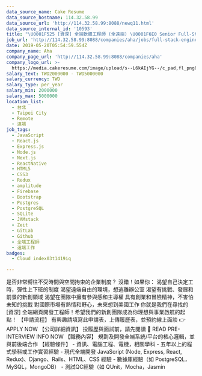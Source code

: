 ```yaml
---
data_source_name: Cake Resume
data_source_hostname: 114.32.58.99
data_source_url: 'http://114.32.58.99:8088/newq11.html'
data_source_internal_id: '10593'
title: "\U0001F525 [資深] 全端軟體工程師 (全遠端) \U0001F6E0 Senior Full-Stack Engineer (Remote) \U0001F680"
job_url: 'http://114.32.58.99:8088/companies/aha/jobs/full-stack-engineer-e3e8e1'
date: 2019-05-20T05:54:59.554Z
company_name: Aha
company_page_url: 'http://114.32.58.99:8088/companies/aha'
company_logo_url: >-
  https://media.cakeresume.com/image/upload/s--L6kAIjYG--/c_pad,fl_png8,h_200,w_200/v1647593128/bpcgzmpercnwqu9xorou.png
salary_text: TWD2000000 - TWD5000000
salary_currency: TWD
salary_type: per_year
salary_min: 2000000
salary_max: 5000000
location_list:
  - 台北
  - Taipei City
  - Remote
  - 遠端
job_tags:
  - JavaScript
  - React.js
  - Express.js
  - Node.js
  - Next.js
  - ReactNative
  - HTML5
  - CSS3
  - Redux
  - amplitude
  - Firebase
  - Bootstrap
  - Postgres
  - PostgreSQL
  - SQLite
  - JAMstack
  - Zeit
  - GitLab
  - Github
  - 全端工程師
  - 遠端工作
badges:
  - Cloud index03t1419iq

---
```


是否非常嚮往不受時間與空間拘束的企業制度？ 沒錯！如果你： 渴望自己決定工時，彈性上下班的制度 渴望遠端自由的環境，想逃離辦公室 渴望有挑戰、發展和前景的新創領域 渴望在團隊中擁有參與感和主導權 具有創業和冒險精神，不害怕未知的挑戰 對國際市場有熱情和野心，未來想到美國工作 你就是我們在尋找的 [資深] 全端網頁開發工程師！希望我們的新創團隊成為你理想與事業啟航的起點！ 【申請流程】 有興趣請填寫此申請表，上傳履歷表，並預約線上面談 👉 APPLY NOW 【公司詳細資訊】 投履歷與面試前，請先閱讀 📕 READ PRE-INTERVIEW INFO NOW 【職務內容】 規劃及開發全端系統/平台的核心邏輯，並與前後端合作 【經驗條件】 - 資訊、電腦工程、電機，相關學科 - 五年以上的程式學科或工作實習經驗 - 現代全端開發 JavaScript (Node, Express, React, Redux)、Django、Rails、HTML、CSS 經驗 - 數據庫經驗（如 PostgreSQL，MySQL，MongoDB） - 測試QC經驗（如 QUnit，Mocha，Jasmin